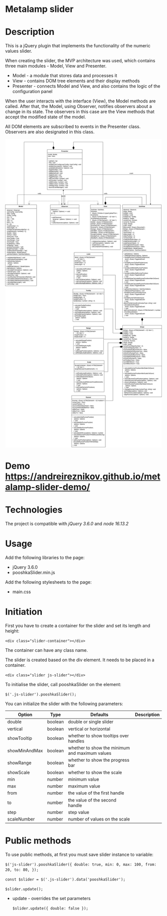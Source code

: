# Metalamp slider

# Description

This is a jQuery plugin that implements the functionality of the numeric values slider.

When creating the slider, the MVP architecture was used, which contains three main modules - Model, View and Presenter.

- Model - a module that stores data and processes it
- View - contains DOM tree elements and their display methods
- Presenter - connects Model and View, and also contains the logic of the configuration panel

When the user interacts with the interface (View), the Model methods are called. After that, the Model, using Observer, notifies observers about a change in its state. The observers in this case are the View methods that accept the modified state of the model.

All DOM elements are subscribed to events in the Presenter class. Observers are also designated in this class.

![UML](/UML-pooshkaSlider.png "UML")

# Demo https://andreireznikov.github.io/metalamp-slider-demo/

# Technologies

The project is compatible with *jQuery 3.6.0* and *node 16.13.2*

# Usage

Add the following libraries to the page:

- jQuery 3.6.0
- pooshkaSlider.min.js

Add the following stylesheets to the page:

- main.css

# Initiation

First you have to create a container for the slider and set its length and height:

`<div class="slider-container"></div>`

The container can have any class name.

The slider is created based on the div element. It needs to be placed in a container.

`<div class="slider js-slider"></div>`

To initialise the slider, call pooshkaSlider on the element:

`$('.js-slider').pooshkaSlider();`

You can initialize the slider with the following parameters:

| Option | Type | Defaults | Description |
| --- | --- | --- | --- |
| double | boolean | double or single slider |
| vertical | boolean | vertical or horizontal |
| showTooltip | boolean | whether to show tooltips over handles |
| showMinAndMax | boolean | whether to show the minimum and maximum values |
| showRange | boolean | whether to show the progress bar |
| showScale | boolean | whether to show the scale |
| min | number | minimum value |
| max | number | maximum value |
| from | number | the value of the first handle |
| to | number | the value of the second handle |
| step | number | step value |
| scaleNumber | number | number of values on the scale |

# Public methods

To use public methods, at first you must save slider instance to variable:

`$('js-slider').pooshkaSlider({
   double: true,
   min: 0,
   max: 100,
   from: 20,
   to: 80,
 });`

 `const $slider = $('.js-slider').data('pooshkaSlider');`

 `$slider.update();`

 - update - overrides the set parameters

    `$slider.update({
      double: false
    });`



